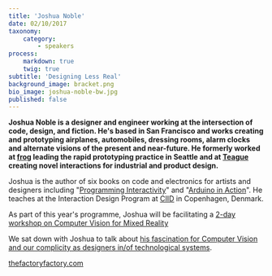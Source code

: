 ```yaml
---
title: 'Joshua Noble'
date: 02/10/2017
taxonomy:
    category:
        - speakers
process:
    markdown: true
    twig: true
subtitle: 'Designing Less Real'
background_image: bracket.png
bio_image: joshua-noble-bw.jpg
published: false
---
```


**Joshua Noble is a designer and engineer working at the intersection of code, design, and fiction. He's based in San Francisco and works creating and prototyping airplanes, automobiles, dressing rooms, alarm clocks and alternate visions of the present and near-future. He formerly worked at [frog](https://www.frogdesign.com/) leading the rapid prototyping practice in Seattle and at [Teague](http://teague.com) creating novel interactions for industrial and product design.** 

Joshua is the author of six books on code and electronics for artists and designers including "[Programming Interactivity](https://www.bookdepository.com/Programming-Interactivity-Joshua-Noble/9780596154141)" and  "[Arduino in Action](https://www.goodreads.com/book/show/13245568-arduino-in-action)". He teaches at the Interaction Design Program at [CIID](http://ciid.dk/) in Copenhagen, Denmark.

As part of this year's programme, Joshua will be facilitating a [2-day workshop on Computer Vision for Mixed Reality](/workshops/computer-vision)

We sat down with Joshua to talk about [his fascination for Computer Vision and our complicity as designers in/of technological systems](/news/interview-joshua-noble).

[thefactoryfactory.com](http://thefactoryfactory.com)